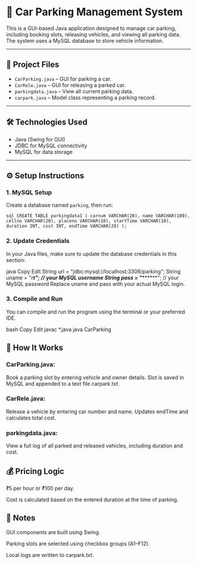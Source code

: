 # 🚗 Car Parking Management System

This is a GUI-based Java application designed to manage car parking, including booking slots, releasing vehicles, and viewing all parking data. The system uses a MySQL database to store vehicle information.

---

## 📁 Project Files

- `CarParking.java` – GUI for parking a car.
- `CarRele.java` – GUI for releasing a parked car.
- `parkingdata.java` – View all current parking data.
- `carpark.java` – Model class representing a parking record.

---

## 🛠️ Technologies Used

- Java (Swing for GUI)
- JDBC for MySQL connectivity
- MySQL for data storage

---

## ⚙️ Setup Instructions

### 1. MySQL Setup

Create a database named `parking`, then run:

``sql
CREATE TABLE parkingdata1 (
  carnum VARCHAR(20),
  name VARCHAR(100),
  cellno VARCHAR(20),
  placeno VARCHAR(10),
  startTime VARCHAR(10),
  duration INT,
  cost INT,
  endTime VARCHAR(20)
);``

### 2. Update Credentials
In your Java files, make sure to update the database credentials in this section:

java
Copy
Edit
String url = "jdbc:mysql://localhost:3306/parking";
String uname = "r***t"; // your MySQL username
String pass = "*********"; // your MySQL password
Replace uname and pass with your actual MySQL login.

### 3. Compile and Run
You can compile and run the program using the terminal or your preferred IDE.

bash
Copy
Edit
javac *.java
java CarParking
## 🚦 How It Works
### CarParking.java:
Book a parking slot by entering vehicle and owner details. Slot is saved in MySQL and appended to a text file carpark.txt.

### CarRele.java:
Release a vehicle by entering car number and name. Updates endTime and calculates total cost.

### parkingdata.java:
View a full log of all parked and released vehicles, including duration and cost.

## 💰 Pricing Logic
₹5 per hour or ₹100 per day.

Cost is calculated based on the entered duration at the time of parking.

## 📌 Notes
GUI components are built using Swing.

Parking slots are selected using checkbox groups (A1–F12).

Local logs are written to carpark.txt.

